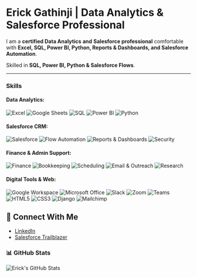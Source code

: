 # Erick Gathinji | Data Analytics & Salesforce Professional

I am a **certified Data Analytics** **and** **Salesforce professional** comfortable with **Excel, SQL, Power BI, Python, Reports & Dashboards, and Salesforce Automation**.

Skilled in **SQL, Power BI, Python & Salesforce Flows**.

---

### Skills

#### Data Analytics:  
![Excel](https://img.shields.io/badge/Excel-217346?style=for-the-badge&logo=microsoft-excel&logoColor=white) ![Google Sheets](https://img.shields.io/badge/Google_Sheets-0F9D58?style=for-the-badge&logo=google-sheets&logoColor=white) ![SQL](https://img.shields.io/badge/SQL-4479A1?style=for-the-badge&logo=postgresql&logoColor=white) ![Power BI](https://img.shields.io/badge/Power_BI-F2C811?style=for-the-badge&logo=powerbi&logoColor=black) ![Python](https://img.shields.io/badge/Python-3776AB?style=for-the-badge&logo=python&logoColor=ffdd54)

#### Salesforce CRM:  
![Salesforce](https://img.shields.io/badge/Salesforce-1798C1?style=for-the-badge&logo=salesforce&logoColor=white) ![Flow Automation](https://img.shields.io/badge/Flow_Automation-FF8C00?style=for-the-badge&logo=zapier&logoColor=white) ![Reports & Dashboards](https://img.shields.io/badge/Reports_&_Dashboards-007ACC?style=for-the-badge&logo=powerbi&logoColor=white) ![Security](https://img.shields.io/badge/Security-FF0000?style=for-the-badge&logo=keybase&logoColor=white)

#### Finance & Admin Support:  
![Finance](https://img.shields.io/badge/Finance-4B0082?style=for-the-badge&logo=paypal&logoColor=white) ![Bookkeeping](https://img.shields.io/badge/Bookkeeping-6A5ACD?style=for-the-badge&logo=coinbase&logoColor=white) ![Scheduling](https://img.shields.io/badge/Calendar-FFA500?style=for-the-badge&logo=google-calendar&logoColor=white) ![Email & Outreach](https://img.shields.io/badge/Email_Outreach-FF4500?style=for-the-badge&logo=gmail&logoColor=white) ![Research](https://img.shields.io/badge/Research-008080?style=for-the-badge&logo=duckduckgo&logoColor=white)

#### Digital Tools & Web:  
![Google Workspace](https://img.shields.io/badge/Google_Workspace-4285F4?style=for-the-badge&logo=google&logoColor=white) ![Microsoft Office](https://img.shields.io/badge/Microsoft_Office-D83B01?style=for-the-badge&logo=microsoft-office&logoColor=white) ![Slack](https://img.shields.io/badge/Slack-4A154B?style=for-the-badge&logo=slack&logoColor=white) ![Zoom](https://img.shields.io/badge/Zoom-2D8CFF?style=for-the-badge&logo=zoom&logoColor=white) ![Teams](https://img.shields.io/badge/Microsoft_Teams-6264A7?style=for-the-badge&logo=microsoft-teams&logoColor=white)  
![HTML5](https://img.shields.io/badge/HTML5-E34F26?style=for-the-badge&logo=html5&logoColor=white) ![CSS3](https://img.shields.io/badge/CSS3-1572B6?style=for-the-badge&logo=css3&logoColor=white) ![Django](https://img.shields.io/badge/Django-092E20?style=for-the-badge&logo=django&logoColor=white) ![Mailchimp](https://img.shields.io/badge/Mailchimp-FFE01B?style=for-the-badge&logo=mailchimp&logoColor=black)


## 🔗 Connect With Me
- [LinkedIn](http://www.linkedin.com/in/erick-gathinji)  
- [Salesforce Trailblazer](https://www.salesforce.com/trailblazer/erickgathinji)

### 📊 GitHub Stats
![Erick's GitHub Stats](https://github-readme-stats.vercel.app/api?username=erickgathinji&count_private=true&include_all_commits=true&show_icons=true&theme=jolly&hide_rank=false)

